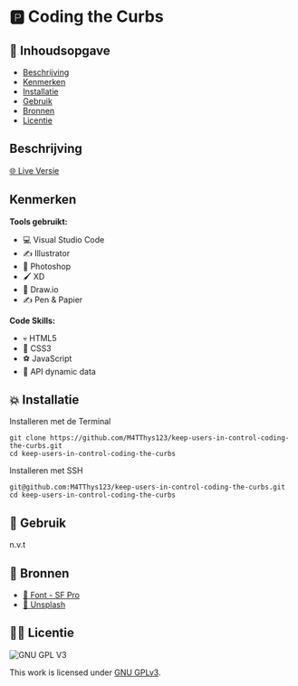 # 🅿️ Coding the Curbs
<!-- Geef je project een titel en schrijf in één zin wat het is -->

## 📙 Inhoudsopgave

  * [Beschrijving](#beschrijving)
  * [Kenmerken](#kenmerken)
  * [Installatie](#installatie)
  * [Gebruik](#gebruik)
  * [Bronnen](#bronnen)
  * [Licentie](#licentie)

## Beschrijving
[🌐 Live Versie](https://m4tthys123.github.io/keep-users-in-control-coding-the-curbs/)


## Kenmerken

**Tools gebruikt:**

- 💻 Visual Studio Code
- ✍️ Illustrator
- 🤳 Photoshop
- 🖌️ XD
- 🐼 Draw.io
- ✍️ Pen & Papier

**Code Skills:**

- 💀 HTML5
- 🧍 CSS3
- ⚽ JavaScript
- 💾 API dynamic data

## 💥 Installatie

Installeren met de Terminal

```
git clone https://github.com/M4TThys123/keep-users-in-control-coding-the-curbs.git
cd keep-users-in-control-coding-the-curbs
```

Installeren met SSH

```
git@github.com:M4TThys123/keep-users-in-control-coding-the-curbs.git
cd keep-users-in-control-coding-the-curbs
```

## 🚊 Gebruik

n.v.t

## 🥇 Bronnen

- [🍎 Font - SF Pro](https://developer.apple.com/fonts/)
- [🌊 Unsplash](https://unsplash.com/)

## 🦹‍♂️ Licentie

![GNU GPL V3](https://www.gnu.org/graphics/gplv3-127x51.png)

This work is licensed under [GNU GPLv3](./LICENSE).
